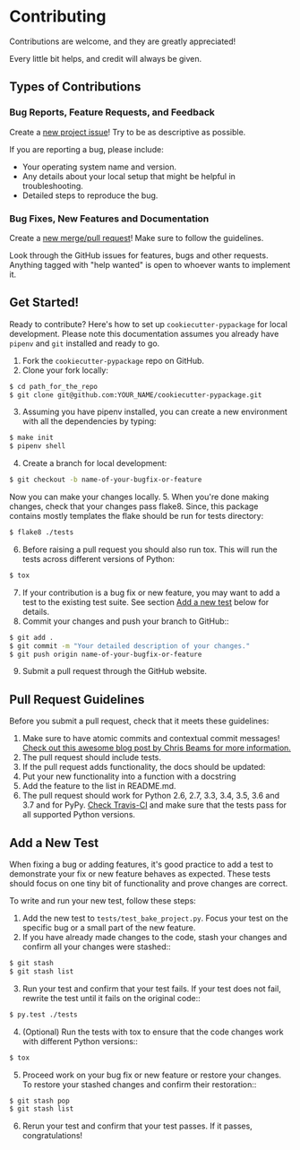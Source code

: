 # Contributing

Contributions are welcome, and they are greatly appreciated!

Every little bit helps, and credit will always be given.

## Types of Contributions

### Bug Reports, Feature Requests, and Feedback

Create a [new project issue][1]! Try to be as descriptive as possible.

If you are reporting a bug, please include:
* Your operating system name and version.
* Any details about your local setup that might be helpful in troubleshooting.
* Detailed steps to reproduce the bug.

### Bug Fixes, New Features and Documentation

Create a [new merge/pull request][2]! Make sure to follow the guidelines.

Look through the GitHub issues for features, bugs and other requests.
Anything tagged with "help wanted" is open to whoever wants to implement it.

## Get Started!

Ready to contribute? Here's how to set up `cookiecutter-pypackage` for local development. Please note this documentation assumes
you already have `pipenv` and `git` installed and ready to go.

1. Fork the `cookiecutter-pypackage` repo on GitHub.
2. Clone your fork locally:
  ```bash
  $ cd path_for_the_repo
  $ git clone git@github.com:YOUR_NAME/cookiecutter-pypackage.git
  ```
3. Assuming you have pipenv installed, you can create a new environment with all the dependencies by typing:
  ```bash
  $ make init
  $ pipenv shell
  ```
4. Create a branch for local development:
  ```bash
  $ git checkout -b name-of-your-bugfix-or-feature
  ```
  Now you can make your changes locally.
5. When you're done making changes, check that your changes pass flake8. Since, this package contains mostly templates the flake should be run for tests directory:
  ```bash
  $ flake8 ./tests
  ```
6. Before raising a pull request you should also run tox. This will run the tests across different versions of Python:
  ```bash
  $ tox
  ```
7. If your contribution is a bug fix or new feature, you may want to add a test to the existing test suite. See section [Add a new test](#markdown-header-add-a-new-test) below for details.
8. Commit your changes and push your branch to GitHub::
  ```bash
  $ git add .
  $ git commit -m "Your detailed description of your changes."
  $ git push origin name-of-your-bugfix-or-feature
  ```
9. Submit a pull request through the GitHub website.

## Pull Request Guidelines

Before you submit a pull request, check that it meets these guidelines:
1. Make sure to have atomic commits and contextual commit messages!
  [Check out this awesome blog post by Chris Beams for more information.][3]
2. The pull request should include tests.
3. If the pull request adds functionality, the docs should be updated:
  1. Put your new functionality into a function with a docstring
  2. Add the feature to the list in README.md.
4. The pull request should work for Python 2.6, 2.7, 3.3, 3.4, 3.5, 3.6 and 3.7 and for PyPy.
  [Check Travis-CI][4] and make sure that the tests pass for all supported Python versions.

## Add a New Test

When fixing a bug or adding features, it's good practice to add a test to demonstrate your fix or new feature behaves as expected. These tests should focus on one tiny bit of functionality and prove changes are correct. 

To write and run your new test, follow these steps:
1. Add the new test to `tests/test_bake_project.py`. Focus your test on the specific bug or a small part of the new feature. 
2. If you have already made changes to the code, stash your changes and confirm all your changes were stashed::
  ```bash
  $ git stash
  $ git stash list
  ```
3. Run your test and confirm that your test fails. If your test does not fail, rewrite the test until it fails on the original code::
  ```bash
  $ py.test ./tests
  ```
4. (Optional) Run the tests with tox to ensure that the code changes work with different Python versions::
  ```bash
  $ tox
  ```
5. Proceed work on your bug fix or new feature or restore your changes. To restore your stashed changes and confirm their restoration::
  ```bash
  $ git stash pop
  $ git stash list
  ```
6. Rerun your test and confirm that your test passes. If it passes, congratulations!

[1]: https://github.com/audreyr/cookiecutter-pypackage/issues/new
[2]: https://github.com/audreyr/cookiecutter-pypackage/compare
[3]: http://chris.beams.io/posts/git-commit/
[4]: https://travis-ci.org/audreyr/cookiecutter-pypackage/pull_requests